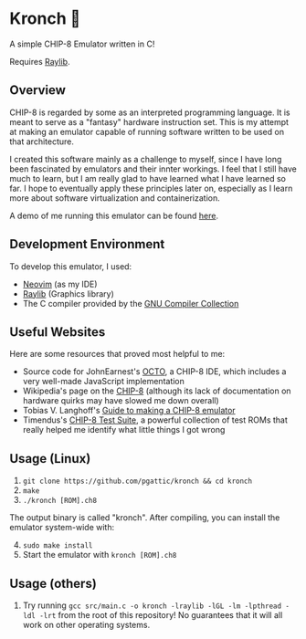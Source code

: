 
# Kronch 🍫

A simple CHIP-8 Emulator written in C!

Requires [Raylib](https://www.raylib.com/). 

## Overview

CHIP-8 is regarded by some as an interpreted programming language. It is meant to serve as a "fantasy" hardware instruction set. This is my attempt at making an emulator capable of running software written to be used on that architecture.

I created this software mainly as a challenge to myself, since I have long been fascinated by emulators and their innter workings. I feel that I still have much to learn, but I am really glad to have learned what I have learned so far. I hope to eventually apply these principles later on, especially as I learn more about software virtualization and containerization.

A demo of me running this emulator can be found [here](https://youtu.be/Wt4zm8NBFr0).

## Development Environment

To develop this emulator, I used:

- [Neovim](https://neovim.io/) (as my IDE)
- [Raylib](https://www.raylib.com/) (Graphics library)
- The C compiler provided by the [GNU Compiler Collection](https://gcc.gnu.org/)

## Useful Websites

Here are some resources that proved most helpful to me:

- Source code for JohnEarnest's [OCTO](https://github.com/JohnEarnest/Octo), a CHIP-8 IDE, which includes a very well-made JavaScript implementation
- Wikipedia's page on the [CHIP-8](https://en.wikipedia.org/wiki/CHIP-8) (although its lack of documentation on hardware quirks may have slowed me down overall)
- Tobias V. Langhoff's [Guide to making a CHIP-8 emulator](https://tobiasvl.github.io/blog/write-a-chip-8-emulator/)
- Timendus's [CHIP-8 Test Suite](https://github.com/Timendus/chip8-test-suite), a powerful collection of test ROMs that really helped me identify what little things I got wrong

## Usage (Linux)

1. `git clone https://github.com/pgattic/kronch && cd kronch`
2. `make`
3. `./kronch [ROM].ch8`

The output binary is called "kronch". After compiling, you can install the emulator system-wide with:

4. `sudo make install`
5. Start the emulator with `kronch [ROM].ch8`

## Usage (others)

1. Try running `gcc src/main.c -o kronch -lraylib -lGL -lm -lpthread -ldl -lrt` from the root of this repository! No guarantees that it will all work on other operating systems.

